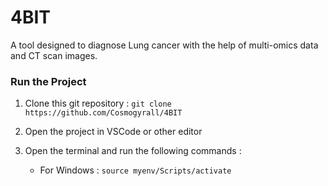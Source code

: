 # 4BIT
A tool designed to diagnose Lung cancer with the help of multi-omics data and CT scan images.

### Run the Project 
1. Clone this git repository : 
    ```git clone https://github.com/Cosmogyrall/4BIT```

2. Open the project in VSCode or other editor
3. Open the terminal and run the following commands :
    * For Windows : ```source myenv/Scripts/activate```
